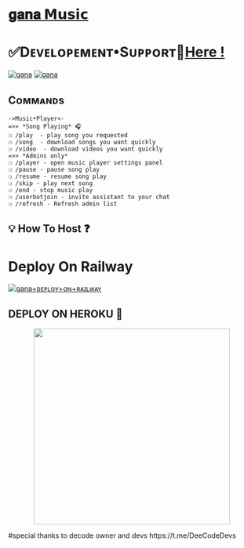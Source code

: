 
# [𝐠𝐚𝐧𝐚 𝗠𝘂𝘀𝗶𝗰](https://t.me/gana_music_Bot) 

#  ✅Dᴇᴠᴇʟᴏᴩᴇᴍᴇɴᴛ•Sᴜᴩᴩᴏʀᴛ👥[Here !](https://t.me/gana_Support)

[![gana](https://img.shields.io/badge/gana%20-Support%20-blue)](https://t.me/gana_Support)
[![gana](https://img.shields.io/badge/gana%20-Updates%20-blue)](https://t.me/gana_updates)


## Cᴏᴍᴍᴀɴᴅs
```
->Music•Player<-
=>> *Song Playing* 🎧 
❍ /play  - play song you requested
❍ /song  - download songs you want quickly
❍ /video  - download videos you want quickly
=>> *Admins only*
❍ /player - open music player settings panel
❍ /pause - pause song play
❍ /resume - resume song play
❍ /skip - play next song
❍ /end - stop music play
❍ /userbotjoin - invite assistant to your chat
❍ /refresh - Refresh admin list

```


## 💡 How To Host ❓️


# Deploy On Railway

[![gana+ᴅᴇᴘʟᴏʏ+ᴏɴ+ʀᴀɪʟᴡᴀʏ](https://railway.app/button.svg)](https://railway.app/new/template?template=https://github.com/kishannn07/vc-muisc&envs=SESSION_NAME,BOT_TOKEN,BOT_USERNAME,ASSISTANT_NAME,BOT_OWNER,LOG_CHANNEL,UPDATES_CHANNEL,API_ID,API_HASH,SUDO_USERS,DURATION_LIMIT)

## DEPLOY ON HEROKU 🚀



<p align="center"><a href="https://heroku.com/deploy?template=https://github.com/kishannn07/vc-music"><img src="https://img.shields.io/badge/gana-heroku-red?style=plastic&logo=heroku&logoColor=yellow"width="400"heigh="8000" /></a></p>
#special thanks to decode owner and devs 
https://t.me/DeeCodeDevs
